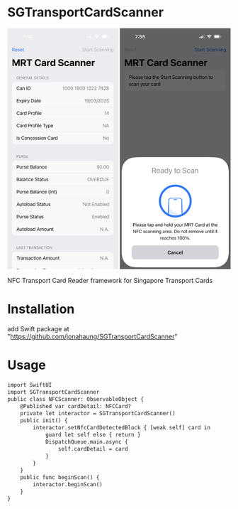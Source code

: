 # SGTransportCardScanner
<p align="center">
  <img src="https://github.com/jonahaung/SGTransportCardScanner/blob/main/IMG_4090.png" width="250"/>
  <img src="https://github.com/jonahaung/SGTransportCardScanner/blob/main/IMG_4091.png" width="250"/>
</p>


NFC Transport Card Reader framework for Singapore Transport Cards
# Installation
add Swift package at "https://github.com/jonahaung/SGTransportCardScanner"
# Usage

    import SwiftUI
    import SGTransportCardScanner
    public class NFCScanner: ObservableObject {
        @Published var cardDetail: NFCCard?
        private let interactor = SGTransportCardScanner()
        public init() {
            interactor.setNfcCardDetectedBlock { [weak self] card in
                guard let self else { return }
                DispatchQueue.main.async {
                    self.cardDetail = card
                }
            }
        }
        public func beginScan() {
            interactor.beginScan()
        }
    }

    
